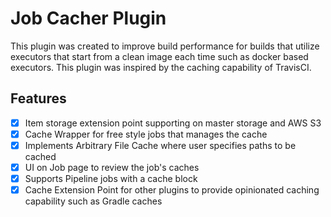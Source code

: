 # Job Cacher Plugin

This plugin was created to improve build performance for builds that utilize executors that start from a clean
image each time such as docker based executors.  This plugin was inspired by the caching capability of TravisCI.

## Features

- [x] Item storage extension point supporting on master storage and AWS S3
- [x] Cache Wrapper for free style jobs that manages the cache
- [x] Implements Arbitrary File Cache where user specifies paths to be cached
- [x] UI on Job page to review the job's caches
- [x] Supports Pipeline jobs with a cache block
- [x] Cache Extension Point for other plugins to provide opinionated caching capability such as Gradle caches